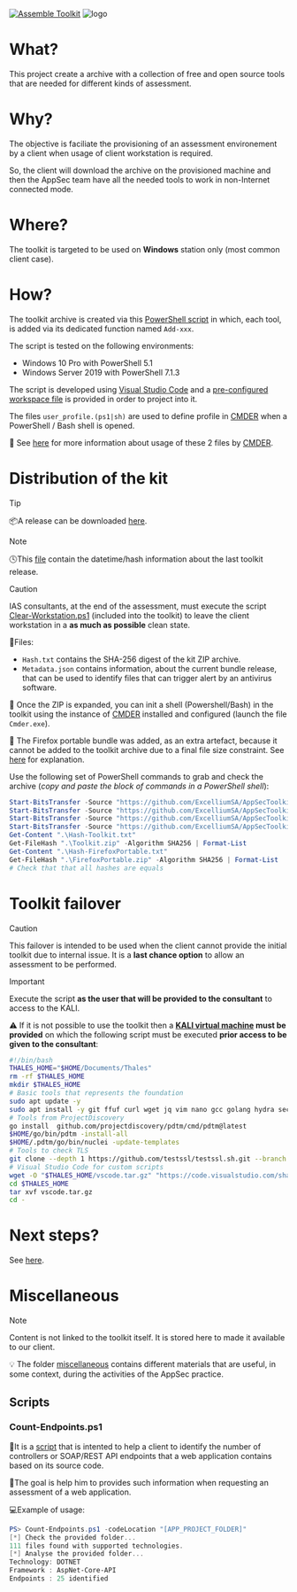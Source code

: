 [![Assemble Toolkit](https://github.com/ExcelliumSA/AppSecToolkit/actions/workflows/assemble_toolkit.yml/badge.svg?branch=main)](https://github.com/ExcelliumSA/AppSecToolkit/actions/workflows/assemble_toolkit.yml) ![logo](https://img.shields.io/badge/Updated%20Every-Saturday-yellow?style=flat&logo=githubactions)

# What?

This project create a archive with a collection of free and open source tools that are needed for different kinds of assessment.

# Why?

The objective is faciliate the provisioning of an assessment environement by a client when usage of client workstation is required.

So, the client will download the archive on the provisioned machine and then the AppSec team have all the needed tools to work in non-Internet connected mode.

# Where?

The toolkit is targeted to be used on **Windows** station only (most common client case).

# How?

The toolkit archive is created via this [PowerShell script](Build-Toolkit.ps1) in which, each tool, is added via its dedicated function named `Add-xxx`.

The script is tested on the following environments:

* Windows 10 Pro with PowerShell 5.1
* Windows Server 2019 with PowerShell 7.1.3

The script is developed using [Visual Studio Code](https://code.visualstudio.com/) and a [pre-configured workspace file](workspace.code-workspace) is provided in order to project into it.

The files `user_profile.(ps1|sh)` are used to define profile in [CMDER](https://cmder.net/) when a PowerShell / Bash shell is opened.

💬 See [here](https://github.com/cmderdev/cmder/tree/master/config) for more information about usage of these 2 files by [CMDER](https://cmder.net/).

# Distribution of the kit

> [!TIP]
> 📦A release can be downloaded [here](https://github.com/ExcelliumSA/AppSecToolkit/releases/tag/latest).

> [!NOTE]
> 🕓This [file](last_release_info.txt) contain the datetime/hash information about the last toolkit release.

> [!CAUTION]
> IAS consultants, at the end of the assessment, must execute the script [Clear-Workstation.ps1](Clear-Workstation.ps1) (included into the toolkit) to leave the client workstation in a **as much as possible** clean state.

📝Files:

* `Hash.txt` contains the SHA-256 digest of the kit ZIP archive.
* `Metadata.json` contains information, about the current bundle release, that can be used to identify files that can trigger alert by an antivirus software.

💬 Once the ZIP is expanded, you can init a shell (Powershell/Bash) in the toolkit using the instance of [CMDER](https://cmder.net/) installed and configured (launch the file `Cmder.exe`).

💬 The Firefox portable bundle was added, as an extra artefact, because it cannot be added to the toolkit archive due to a final file size constraint. See [here](https://github.com/ExcelliumSA/AppSecToolkit/issues/3#issuecomment-937479620) for explanation.

Use the following set of PowerShell commands to grab and check the archive (*copy and paste the block of commands in a PowerShell shell*):

```powershell
Start-BitsTransfer -Source "https://github.com/ExcelliumSA/AppSecToolkit/releases/download/latest/Toolkit.zip" -Destination ".\Toolkit.zip"
Start-BitsTransfer -Source "https://github.com/ExcelliumSA/AppSecToolkit/releases/download/latest/Hash.txt" -Destination ".\Hash-Toolkit.txt"
Start-BitsTransfer -Source "https://github.com/ExcelliumSA/AppSecToolkit/releases/download/firefox-portable/FirefoxPortable.zip" -Destination ".\FirefoxPortable.zip"
Start-BitsTransfer -Source "https://github.com/ExcelliumSA/AppSecToolkit/releases/download/firefox-portable/Hash.txt" -Destination ".\Hash-FirefoxPortable.txt"
Get-Content ".\Hash-Toolkit.txt"
Get-FileHash ".\Toolkit.zip" -Algorithm SHA256 | Format-List
Get-Content ".\Hash-FirefoxPortable.txt"
Get-FileHash ".\FirefoxPortable.zip" -Algorithm SHA256 | Format-List
# Check that that all hashes are equals
```

# Toolkit failover

> [!CAUTION]
> This failover is intended to be used when the client cannot provide the initial toolkit due to internal issue. It is a **last chance option** to allow an assessment to be performed.

> [!IMPORTANT]
> Execute the script **as the user that will be provided to the consultant** to access to the KALI.

⚠️ If it is not possible to use the toolkit then a **[KALI virtual machine](https://www.kali.org/get-kali/#kali-platforms) must be provided** on which the following script must be executed **prior access to be given to the consultant**:

```bash
#!/bin/bash
THALES_HOME="$HOME/Documents/Thales"
rm -rf $THALES_HOME 
mkdir $THALES_HOME
# Basic tools that represents the foundation
sudo apt update -y 
sudo apt install -y git ffuf curl wget jq vim nano gcc golang hydra seclists chromium nmap burpsuite nikto dirsearch python3-requests python3-pip httpie exiftool openssl file tar
# Tools from ProjectDiscovery
go install  github.com/projectdiscovery/pdtm/cmd/pdtm@latest
$HOME/go/bin/pdtm -install-all
$HOME/.pdtm/go/bin/nuclei -update-templates
# Tools to check TLS
git clone --depth 1 https://github.com/testssl/testssl.sh.git --branch 3.3dev "$THALES_HOME/testssl"
# Visual Studio Code for custom scripts
wget -O "$THALES_HOME/vscode.tar.gz" "https://code.visualstudio.com/sha/download?build=stable&os=linux-x64"
cd $THALES_HOME
tar xvf vscode.tar.gz
cd -
```

# Next steps?

See [here](https://github.com/ExcelliumSA/AppSecToolkit/projects/2).

# Miscellaneous

> [!NOTE]
> Content is not linked to the toolkit itself. It is stored here to made it available to our client.

💡 The folder [miscellaneous](miscellaneous) contains different materials that are useful, in some context, during the activities of the AppSec practice.

## Scripts

### Count-Endpoints.ps1

🔬It is a [script](miscellaneous/Count-Endpoints.ps1) that is intented to help a client to identify the number of controllers or SOAP/REST API endpoints that a web application contains based on its source code.

🎯The goal is help him to provides such information when requesting an assessment of a web application.

💻Example of usage:

```powershell
PS> Count-Endpoints.ps1 -codeLocation "[APP_PROJECT_FOLDER]"
[*] Check the provided folder...
111 files found with supported technologies.
[*] Analyse the provided folder...
Technology: DOTNET
Framework : AspNet-Core-API
Endpoints : 25 identified
```

